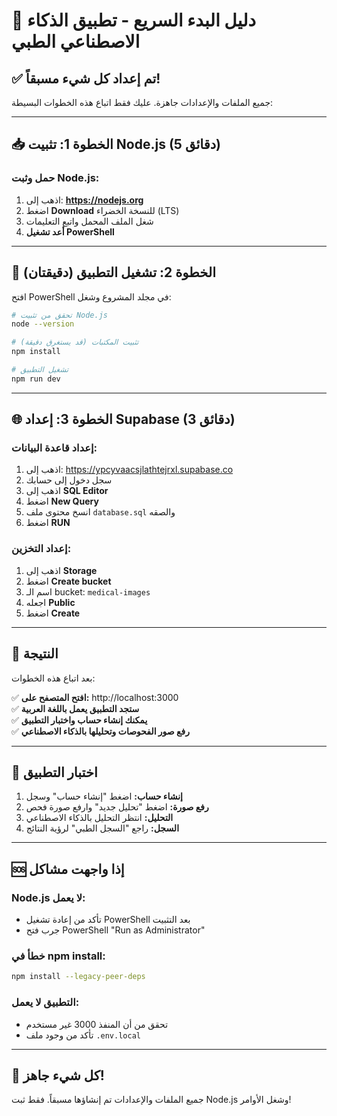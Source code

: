 # 🚀 دليل البدء السريع - تطبيق الذكاء الاصطناعي الطبي

## ✅ تم إعداد كل شيء مسبقاً!

جميع الملفات والإعدادات جاهزة. عليك فقط اتباع هذه الخطوات البسيطة:

---

## 📥 الخطوة 1: تثبيت Node.js (5 دقائق)

### **حمل وثبت Node.js:**
1. اذهب إلى: **https://nodejs.org**
2. اضغط **Download** للنسخة الخضراء (LTS)
3. شغل الملف المحمل واتبع التعليمات
4. **أعد تشغيل PowerShell**

---

## 🔧 الخطوة 2: تشغيل التطبيق (دقيقتان)

افتح PowerShell في مجلد المشروع وشغل:

```bash
# تحقق من تثبيت Node.js
node --version

# تثبيت المكتبات (قد يستغرق دقيقة)
npm install

# تشغيل التطبيق
npm run dev
```

---

## 🌐 الخطوة 3: إعداد Supabase (3 دقائق)

### **إعداد قاعدة البيانات:**
1. اذهب إلى: https://ypcyvaacsjlathtejrxl.supabase.co
2. سجل دخول إلى حسابك
3. اذهب إلى **SQL Editor**
4. اضغط **New Query**
5. انسخ محتوى ملف `database.sql` والصقه
6. اضغط **RUN**

### **إعداد التخزين:**
1. اذهب إلى **Storage**
2. اضغط **Create bucket**
3. اسم الـ bucket: `medical-images`
4. اجعله **Public**
5. اضغط **Create**

---

## 🎉 النتيجة

بعد اتباع هذه الخطوات:

✅ **افتح المتصفح على:** http://localhost:3000  
✅ **ستجد التطبيق يعمل باللغة العربية**  
✅ **يمكنك إنشاء حساب واختبار التطبيق**  
✅ **رفع صور الفحوصات وتحليلها بالذكاء الاصطناعي**  

---

## 📱 اختبار التطبيق

1. **إنشاء حساب:** اضغط "إنشاء حساب" وسجل
2. **رفع صورة:** اضغط "تحليل جديد" وارفع صورة فحص
3. **التحليل:** انتظر التحليل بالذكاء الاصطناعي
4. **السجل:** راجع "السجل الطبي" لرؤية النتائج

---

## 🆘 إذا واجهت مشاكل

### **Node.js لا يعمل:**
- تأكد من إعادة تشغيل PowerShell بعد التثبيت
- جرب فتح PowerShell "Run as Administrator"

### **خطأ في npm install:**
```bash
npm install --legacy-peer-deps
```

### **التطبيق لا يعمل:**
- تحقق من أن المنفذ 3000 غير مستخدم
- تأكد من وجود ملف `.env.local`

---

## 🎯 كل شيء جاهز!

جميع الملفات والإعدادات تم إنشاؤها مسبقاً. فقط ثبت Node.js وشغل الأوامر! 